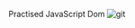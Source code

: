 
Practised JavaScript Dom
![git](https://user-images.githubusercontent.com/78131940/216770925-74e25fca-49e8-4b4c-a025-c39314e4fd85.PNG)
